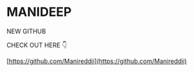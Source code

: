 # MANIDEEP

NEW GITHUB 

CHECK OUT HERE 👇

[https://github.com/Manireddii](https://github.com/Manireddii)
